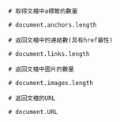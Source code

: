 ```
# 取得文檔中a標籤的數量

# document.anchors.length
```

```
# 返回文檔中的連結數(具有href屬性)

# document.links.length
```

```
# 返回文檔中圖片的數量

# document.images.length
```

```
# 返回文檔的URL

# document.URL
```